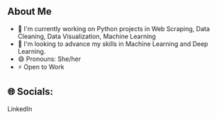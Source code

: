 ## About Me

- 🔭 I'm currently working on Python projects in Web Scraping, Data Cleaning, Data Visualization, Machine Learning
- 🚀 I'm looking to advance my skills in Machine Learning and Deep Learning.
- 😄 Pronouns: She/her
- ⚡ Open to Work



## 🌐 Socials:
LinkedIn
